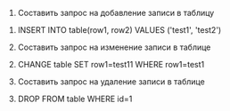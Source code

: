 ﻿1. Составить запрос на добавление записи в таблицу
1) lNSERT INTO table(row1, row2)
   VALUES ('test1', 'test2')
2. Составить запрос на изменение записи в таблице
2) CHANGE table SET row1=test11
   WHERE row1=test1
3. Составить запрос на удаление записи в таблице
3) DROP FROM table WHERE id=1
